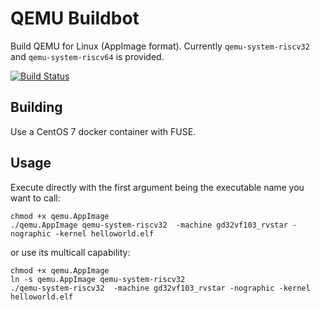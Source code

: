 # QEMU Buildbot

Build QEMU for Linux (AppImage format). Currently `qemu-system-riscv32` and `qemu-system-riscv64` is provided.

[![Build Status](https://dev.azure.com/nekomimiswitch/General/_apis/build/status/qemu-buildbot-linux?branchName=master)](https://dev.azure.com/nekomimiswitch/General/_build/latest?definitionId=90&branchName=master)

## Building

Use a CentOS 7 docker container with FUSE.

## Usage

Execute directly with the first argument being the executable name you want to call:
```
chmod +x qemu.AppImage
./qemu.AppImage qemu-system-riscv32  -machine gd32vf103_rvstar -nographic -kernel helloworld.elf
```

or use its multicall capability:
```
chmod +x qemu.AppImage
ln -s qemu.AppImage qemu-system-riscv32
./qemu-system-riscv32  -machine gd32vf103_rvstar -nographic -kernel helloworld.elf
```
